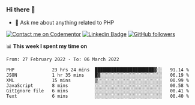 ### Hi there 👋

<!--
**mustafaculban/mustafaculban** is a ✨ _special_ ✨ repository because its `README.md` (this file) appears on your GitHub profile.

Here are some ideas to get you started:

- 🌱 I’m currently learning ...
- 👯 I’m looking to collaborate on ...
- 🤔 I’m looking for help with ...
- 📫 How to reach me: ...
- 😄 Pronouns: ...
- ⚡ Fun fact: ...

-->
- 💬 Ask me about anything related to PHP

[![Contact me on Codementor](https://www.codementor.io/m-badges/karamusluk/book-session.svg)](https://www.codementor.io/@karamusluk?refer=badge)
[![Linkedin Badge](https://img.shields.io/badge/-Mustafa%20Culban-blue?style=social&logo=Linkedin&logoColor=blue&link=https://www.linkedin.com/in/mustafaculban/)](https://www.linkedin.com/in/mustafaculban/) 
[![GitHub followers](https://img.shields.io/github/followers/karamusluk?label=Follow&style=social)](https://github.com/karamusluk/?tab=follow)


📊 **This week I spent my time on**
<!--START_SECTION:waka-->

```text
From: 27 February 2022 - To: 06 March 2022

PHP              23 hrs 24 mins  ██████████████████████▓░░   91.14 %
JSON             1 hr 35 mins    █▓░░░░░░░░░░░░░░░░░░░░░░░   06.19 %
XML              15 mins         ▒░░░░░░░░░░░░░░░░░░░░░░░░   00.99 %
JavaScript       8 mins          ░░░░░░░░░░░░░░░░░░░░░░░░░   00.58 %
GitIgnore file   6 mins          ░░░░░░░░░░░░░░░░░░░░░░░░░   00.41 %
Text             6 mins          ░░░░░░░░░░░░░░░░░░░░░░░░░   00.40 %
```

<!--END_SECTION:waka-->

